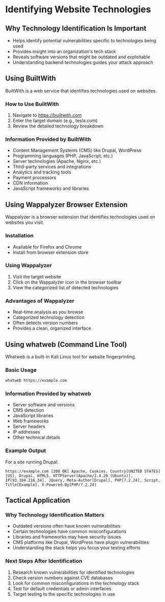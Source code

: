 # Identifying Website Technologies

## Why Technology Identification Is Important

- Helps identify potential vulnerabilities specific to technologies being used
- Provides insight into an organization's tech stack
- Reveals software versions that might be outdated and exploitable
- Understanding backend technologies guides your attack approach

## Using BuiltWith

BuiltWith is a web service that identifies technologies used on websites.

### How to Use BuiltWith
1. Navigate to https://builtwith.com
2. Enter the target domain (e.g., tesla.com)
3. Review the detailed technology breakdown

### Information Provided by BuiltWith
- Content Management Systems (CMS) like Drupal, WordPress
- Programming languages (PHP, JavaScript, etc.)
- Server technologies (Apache, Nginx, etc.)
- Third-party services and integrations
- Analytics and tracking tools
- Payment processors
- CDN information
- JavaScript frameworks and libraries

## Using Wappalyzer Browser Extension

Wappalyzer is a browser extension that identifies technologies used on websites you visit.

### Installation
- Available for Firefox and Chrome
- Install from browser extension store

### Using Wappalyzer
1. Visit the target website
2. Click on the Wappalyzer icon in the browser toolbar
3. View the categorized list of detected technologies

### Advantages of Wappalyzer
- Real-time analysis as you browse
- Categorized technology detection
- Often detects version numbers
- Provides a clean, organized interface

## Using whatweb (Command Line Tool)

Whatweb is a built-in Kali Linux tool for website fingerprinting.

### Basic Usage
```bash
whatweb https://example.com
```

### Information Provided by whatweb
- Server software and versions
- CMS detection
- JavaScript libraries
- Web frameworks
- Server headers
- IP addresses
- Other technical details

### Example Output
For a site running Drupal:
```
https://example.com [200 OK] Apache, Cookies, Country[UNITED STATES][US], Drupal, HTML5, HTTPServer[Apache/2.4.29 (Ubuntu)], IP[93.184.216.34], JQuery, Meta-Author[Drupal], PHP[7.2.24], Script, Title[Example], X-Powered-By[PHP/7.2.24]
```

## Tactical Application

### Why Technology Identification Matters
- Outdated versions often have known vulnerabilities
- Certain technologies have common misconfigurations
- Libraries and frameworks may have security issues
- CMS platforms like Drupal, WordPress have plugin vulnerabilities
- Understanding the stack helps you focus your testing efforts

### Next Steps After Identification
1. Research known vulnerabilities for identified technologies
2. Check version numbers against CVE databases
3. Look for common misconfigurations in the technology stack
4. Test for default credentials or admin interfaces
5. Target testing to the specific technologies in use
